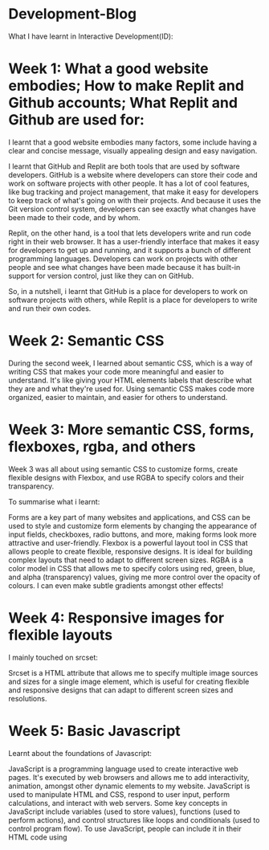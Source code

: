 # Development-Blog

What I have learnt in Interactive Development(ID):

<h1>Week 1: What a good website embodies; How to make Replit and Github accounts; What Replit and Github are used for:</h1>

I learnt that a good website embodies many factors, some include having a clear and concise message, visually appealing design and easy navigation.

I learnt that GitHub and Replit are both tools that are used by software developers. GitHub is a website where developers can store their code and work on software projects with other people. It has a lot of cool features, like bug tracking and project management, that make it easy for developers to keep track of what's going on with their projects. And because it uses the Git version control system, developers can see exactly what changes have been made to their code, and by whom.

Replit, on the other hand, is a tool that lets developers write and run code right in their web browser. It has a user-friendly interface that makes it easy for developers to get up and running, and it supports a bunch of different programming languages. Developers can work on projects with other people and see what changes have been made because it has built-in support for version control, just like they can on GitHub.

So, in a nutshell, i learnt that GitHub is a place for developers to work on software projects with others, while Replit is a place for developers to write and run their own codes.

<h1>Week 2: Semantic CSS</h1>

During the second week, I learned about semantic CSS, which is a way of writing CSS that makes your code more meaningful and easier to understand. It's like giving your HTML elements labels that describe what they are and what they're used for. Using semantic CSS makes code more organized, easier to maintain, and easier for others to understand.

<h1>Week 3: More semantic CSS, forms, flexboxes, rgba, and others</h1>

Week 3 was all about using semantic CSS to customize forms, create flexible designs with Flexbox, and use RGBA to specify colors and their transparency.

To summarise what i learnt: 

Forms are a key part of many websites and applications, and CSS can be used to style and customize form elements by changing the appearance of input fields, checkboxes, radio buttons, and more, making forms look more attractive and user-friendly. Flexbox is a powerful layout tool in CSS that allows people to create flexible, responsive designs. It is ideal for building complex layouts that need to adapt to different screen sizes. RGBA is a color model in CSS that allows me to specify colors using red, green, blue, and alpha (transparency) values, giving me more control over the opacity of colours. I can even make subtle gradients amongst other effects!

<h1>Week 4: Responsive images for flexible layouts</h1>

I mainly touched on srcset:

  Srcset is a HTML attribute that allows me to specify multiple image sources and sizes for a single image element, which is useful for creating flexible and responsive designs that can adapt to different screen sizes and resolutions.

<h1>Week 5: Basic Javascript</h1>

Learnt about the foundations of Javascript:

  JavaScript is a programming language used to create interactive web pages. It's executed by web browsers and allows me to add interactivity, animation, amongst other dynamic elements to my website. JavaScript is used to manipulate HTML and CSS, respond to user input, perform calculations, and interact with web servers. Some key concepts in JavaScript include variables (used to store values), functions (used to perform actions), and control structures like loops and conditionals (used to control program flow). To use JavaScript, people can include it in their HTML code using <script> tags, either by writing code directly in the HTML file or by linking to an external JavaScript file (the latter is better for huge amounts of javascript).

<h1>Week 6: Javascript objects</h1>

Week 6 focused on JavaScript objects, which are collections of properties and values, and methods that manipulate data in complex ways. Objects are a fundamental part of many JavaScript libraries and frameworks and can be created using object literal syntax (using '{}'), or by using the object constructor. Properties can be added or accessed using dot notation or bracket notation. Bracket notation allows me to access properties with special characters in their names, while I cannot do this with dot notation. Objects can also have methods, which are functions that belong to the object and can be called using dot notation. Objects can be used to store and manipulate data in complex ways. 
  
<h1>Week 7: DOM</h1>

In week 7, I learned about the Document Object Model (DOM), which is a programming interface for HTML and XML documents.  It represents the document as a tree of objects, where each object represents an element, attribute, or piece of text in the document. Using JavaScript, the DOM allows us to manipulate the document structure, such as adding or removing elements, modifying attributes, and changing styles, as well as responding to user interactions. The DOM is a key tool for creating dynamic, interactive web pages, and is supported by all modern web browsers.

<h1>Week 8: Fetch jQuery</h1>

During week 8, I learned about Fetch and jQuery. Fetch is a modern JavaScript API for making network requests, including AJAX requests to fetch data from web servers. It uses Promises to handle asynchronous operations, and provides a simpler, more flexible API than older AJAX techniques like XMLHttpRequest. (Promise fetch only rejects when network error is encountered) 

Meanwhile, jQuery is a popular JavaScript library that includes a range of tools for manipulating the DOM, handling events, and making network requests. It includes a simplified AJAX API that provides a shorthand way to make AJAX requests, and handles cross-browser compatibility issues for people.

Both Fetch and jQuery can be used to make network requests in JavaScript, but they have different syntax and capabilities. Fetch is a more modern, standards-based approach, while jQuery provides a more comprehensive suite of tools for front-end development.
  
<h1>Week 9: Bootstrap</h1>

Learnt about Bootstrap:
  
  Heading into Week 9, I learned about Bootstrap, a popular front-end framework used to build mobile-first and responsive websites and web applications. It offers a variety of HTML, CSS, and JavaScript components, such as navigation menus, buttons, modals, and more, making it easy for people to create professional-looking web pages without requiring extensive CSS or JavaScript knowledge. Bootstrap's grid system is ideal for responsive layouts and is compatible with tools like SASS and LESS.
  
<h1>Week 12: RestDB</h1>

  In Week 12, I was introduced to RestDB, a cloud-based NoSQL database service that provides a web-based interface to design data models and create a RESTful API for web or mobile applications. RestDB's features for managing data, such as filtering, searching, and aggregation, save users time and effort while also supporting popular front-end development frameworks like Angular and React. By using RestDB, people can save time and effort in building their own backend infrastructure, and focus on building great user experiences for their apps.
  
<h1>Week 13: Common mistakes in Assignment 1</h1>

  Week 13 was focused on Assignment 1 mistakes to avoid in Assignment 2, such as ensuring clean file structures and clear READMEs.

<h1>Week 14: Lottie animations</h1>
  
  Finally, in Week 14, I learned about Lottie animations, a library developed by Airbnb that provides designers and developers an easy way to integrate high-quality, lightweight animations into their apps and websites. Lottie utilizes JSON files created in After Effects, containing all the data needed to display complex animations, such as vector shapes and images, on various platforms and programming languages, including iOS, Android, React, and Vue.
  
That's all for my development blog! Thank you
